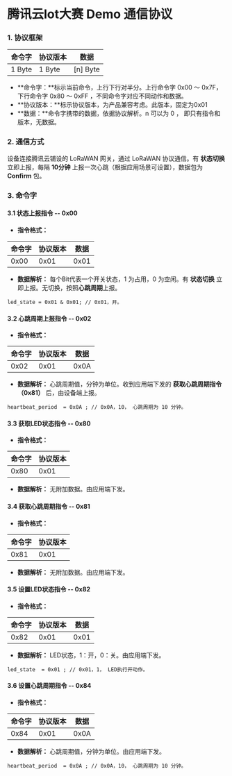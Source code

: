 # 腾讯云Iot大赛 Demo 通信协议

### 1. 协议框架

|  命令字 | 协议版本 | 数据 |
| --- | --- | --- |
|  1 Byte |  1 Byte |  [n] Byte|

- **命令字：**标示当前命令，上行下行对半分。上行命令字 0x00 ～ 0x7F， 下行命令字 0x80 ～ 0xFF ，不同命令字对应不同动作和数据。
- **协议版本：**标示协议版本，为产品兼容考虑。此版本，固定为0x01
- **数据：**命令字携带的数据，依据协议解析。n 可以为 0 ， 即只有指令和版本，无数据。

### 2. 通信方式
设备连接腾讯云铺设的 LoRaWAN 网关，通过 LoRaWAN 协议通信。有 **状态切换** 立即上报，每隔 **10分钟** 上报一次心跳（根据应用场景可设置），数据包为 **Confirm** 包。

### 3. 命令字
#### 3.1 状态上报指令 -- 0x00
- **指令格式：**

| 命令字 | 协议版本 | 数据|
| --- | --- | --- |
|  0x00 | 0x01 | 0x01 |

- **数据解析：** 每个Bit代表一个开关状态，1 为占用，0 为空闲。有 **状态切换** 立即上报。无切换，按照**心跳周期**上报。

```
led_state = 0x01 & 0x01; // 0x01，开。
```

#### 3.2 心跳周期上报指令 -- 0x02
- **指令格式：**

| 命令字 | 协议版本 | 数据|
| --- | --- | --- |
|  0x02 | 0x01 | 0x0A |

- **数据解析：** 心跳周期值，分钟为单位。收到应用端下发的 **获取心跳周期指令（0x81）** 后，由设备端上报。

```
heartbeat_period  = 0x0A ; // 0x0A，10， 心跳周期为 10 分钟。
```

#### 3.3 获取LED状态指令 -- 0x80
- **指令格式：**

| 命令字 | 协议版本 | 
| --- | --- | 
|  0x80 | 0x01 | 

- **数据解析：** 无附加数据。由应用端下发。


#### 3.4 获取心跳周期指令 -- 0x81
- **指令格式：**

| 命令字 | 协议版本 |
| --- | --- | 
|  0x81 | 0x01 |

- **数据解析：** 无附加数据。由应用端下发。


#### 3.5 设置LED状态指令 -- 0x82
- **指令格式：**

| 命令字 | 协议版本 | 数据|
| --- | --- | --- |
|  0x82 | 0x01 | 0x01 |

- **数据解析：** LED状态，1：开，0：关。由应用端下发。

```
led_state  = 0x01 ; // 0x01，1， LED执行开动作。
```


#### 3.6 设置心跳周期指令 -- 0x84

- **指令格式：**

| 命令字 | 协议版本 | 数据|
| --- | --- | --- |
|  0x84 | 0x01 | 0x0A |

- **数据解析：** 心跳周期值，分钟为单位。由应用端下发。

```
heartbeat_period  = 0x0A ; // 0x0A，10， 心跳周期为 10 分钟。
```
